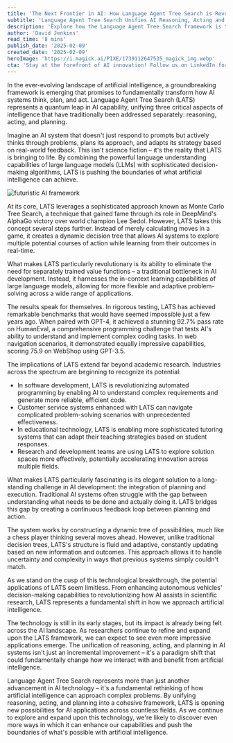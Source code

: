 ```yaml
---
title: 'The Next Frontier in AI: How Language Agent Tree Search is Revolutionizing Machine Intelligence'
subtitle: 'Language Agent Tree Search Unifies AI Reasoning, Acting and Planning'
description: 'Explore how the Language Agent Tree Search framework is transforming AI by integrating reasoning, acting, and planning to enhance decision-making and expand industry applications.'
author: 'David Jenkins'
read_time: '8 mins'
publish_date: '2025-02-09'
created_date: '2025-02-09'
heroImage: 'https://i.magick.ai/PIXE/1739112647535_magick_img.webp'
cta: 'Stay at the forefront of AI innovation! Follow us on LinkedIn for regular updates on groundbreaking developments in Language Agent Tree Search and other cutting-edge AI technologies.'
---
```


In the ever-evolving landscape of artificial intelligence, a groundbreaking framework is emerging that promises to fundamentally transform how AI systems think, plan, and act. Language Agent Tree Search (LATS) represents a quantum leap in AI capability, unifying three critical aspects of intelligence that have traditionally been addressed separately: reasoning, acting, and planning.

Imagine an AI system that doesn't just respond to prompts but actively thinks through problems, plans its approach, and adapts its strategy based on real-world feedback. This isn't science fiction – it's the reality that LATS is bringing to life. By combining the powerful language understanding capabilities of large language models (LLMs) with sophisticated decision-making algorithms, LATS is pushing the boundaries of what artificial intelligence can achieve.

![futuristic AI framework](/images/1739112647539_magick_img.webp)

At its core, LATS leverages a sophisticated approach known as Monte Carlo Tree Search, a technique that gained fame through its role in DeepMind's AlphaGo victory over world champion Lee Sedol. However, LATS takes this concept several steps further. Instead of merely calculating moves in a game, it creates a dynamic decision tree that allows AI systems to explore multiple potential courses of action while learning from their outcomes in real-time.

What makes LATS particularly revolutionary is its ability to eliminate the need for separately trained value functions – a traditional bottleneck in AI development. Instead, it harnesses the in-context learning capabilities of large language models, allowing for more flexible and adaptive problem-solving across a wide range of applications.

The results speak for themselves. In rigorous testing, LATS has achieved remarkable benchmarks that would have seemed impossible just a few years ago. When paired with GPT-4, it achieved a stunning 92.7% pass rate on HumanEval, a comprehensive programming challenge that tests AI's ability to understand and implement complex coding tasks. In web navigation scenarios, it demonstrated equally impressive capabilities, scoring 75.9 on WebShop using GPT-3.5.

The implications of LATS extend far beyond academic research. Industries across the spectrum are beginning to recognize its potential:

- In software development, LATS is revolutionizing automated programming by enabling AI to understand complex requirements and generate more reliable, efficient code.
- Customer service systems enhanced with LATS can navigate complicated problem-solving scenarios with unprecedented effectiveness.
- In educational technology, LATS is enabling more sophisticated tutoring systems that can adapt their teaching strategies based on student responses.
- Research and development teams are using LATS to explore solution spaces more effectively, potentially accelerating innovation across multiple fields.

What makes LATS particularly fascinating is its elegant solution to a long-standing challenge in AI development: the integration of planning and execution. Traditional AI systems often struggle with the gap between understanding what needs to be done and actually doing it. LATS bridges this gap by creating a continuous feedback loop between planning and action.

The system works by constructing a dynamic tree of possibilities, much like a chess player thinking several moves ahead. However, unlike traditional decision trees, LATS's structure is fluid and adaptive, constantly updating based on new information and outcomes. This approach allows it to handle uncertainty and complexity in ways that previous systems simply couldn't match.

As we stand on the cusp of this technological breakthrough, the potential applications of LATS seem limitless. From enhancing autonomous vehicles' decision-making capabilities to revolutionizing how AI assists in scientific research, LATS represents a fundamental shift in how we approach artificial intelligence.

The technology is still in its early stages, but its impact is already being felt across the AI landscape. As researchers continue to refine and expand upon the LATS framework, we can expect to see even more impressive applications emerge. The unification of reasoning, acting, and planning in AI systems isn't just an incremental improvement – it's a paradigm shift that could fundamentally change how we interact with and benefit from artificial intelligence.

Language Agent Tree Search represents more than just another advancement in AI technology – it's a fundamental rethinking of how artificial intelligence can approach complex problems. By unifying reasoning, acting, and planning into a cohesive framework, LATS is opening new possibilities for AI applications across countless fields. As we continue to explore and expand upon this technology, we're likely to discover even more ways in which it can enhance our capabilities and push the boundaries of what's possible with artificial intelligence.